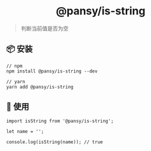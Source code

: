 <h1 align="center">@pansy/is-string</h1>

> 判断当前值是否为空

## 📦 安装

```
// npm
npm install @pansy/is-string --dev

// yarn
yarn add @pansy/is-string

```

## 🔨 使用

```
import isString from '@pansy/is-string';

let name = '';

console.log(isString(name)); // true
```
